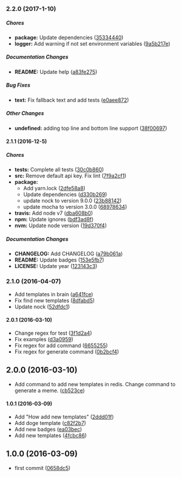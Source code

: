 ### 2.2.0 (2017-1-10)

##### Chores

* **package:** Update dependencies ([35334440](https://github.com/lgaticaq/hubot-memegeneration/commit/353344408e510fc17fdfc09b22756f6e351d788a))
* **logger:** Add warning if not set environment variables ([9a5b217e](https://github.com/lgaticaq/hubot-memegeneration/commit/9a5b217ef1408a094d222fc5bdc2df159fb629a3))

##### Documentation Changes

* **README:** Update help ([a83fe275](https://github.com/lgaticaq/hubot-memegeneration/commit/a83fe275617e7cb722876fa81a6f5bae6008b6f8))

##### Bug Fixes

* **text:** Fix fallback text and add tests ([e0aee872](https://github.com/lgaticaq/hubot-memegeneration/commit/e0aee872308d34fc6c2736169aa81a06de430beb))

##### Other Changes

* **undefined:** adding top line and bottom line support ([38f00697](https://github.com/lgaticaq/hubot-memegeneration/commit/38f006970e7b3ae75fc0dd059334ea3fdfe82980))

#### 2.1.1 (2016-12-5)

##### Chores

* **tests:** Complete all tests ([30c0b860](https://github.com/lgaticaq/hubot-memegeneration/commit/30c0b860bfed17fbb69068b3a7e7abc9dfa6a600))
* **src:** Remove default api key. Fix lint ([7f9a2cf1](https://github.com/lgaticaq/hubot-memegeneration/commit/7f9a2cf1ad0c6adabae2426dc5d9287cf559db0f))
* **package:**
  * Add yarn.lock ([2dfe58a8](https://github.com/lgaticaq/hubot-memegeneration/commit/2dfe58a8e692d1a8e3c5d9e9c41a295d62ad2adc))
  * Update dependencies ([d330b269](https://github.com/lgaticaq/hubot-memegeneration/commit/d330b2690ca5ffb1080ebed2d867f56f23505558))
  * update nock to version 9.0.0 ([23b88142](https://github.com/lgaticaq/hubot-memegeneration/commit/23b88142d3a493571b8acb26c708f5e3be4fa17b))
  * update mocha to version 3.0.0 ([68978634](https://github.com/lgaticaq/hubot-memegeneration/commit/68978634ce362536ca04f232383361dc30fe4fcb))
* **travis:** Add node v7 ([dba608b0](https://github.com/lgaticaq/hubot-memegeneration/commit/dba608b0591a2cd8b6736694d0ea96fad035e1a5))
* **npm:** Update ignores ([bdf3ad8f](https://github.com/lgaticaq/hubot-memegeneration/commit/bdf3ad8f1deb25a7ef2cd43e560d745f357e50f6))
* **nvm:** Update node version ([19d370f4](https://github.com/lgaticaq/hubot-memegeneration/commit/19d370f4d60bc711a530db7530988ab8f90a5b93))

##### Documentation Changes

* **CHANGELOG:** Add CHANGELOG ([a79b061a](https://github.com/lgaticaq/hubot-memegeneration/commit/a79b061a0e9757ecc246b8e40ed51c3502405cfe))
* **README:** Update badges ([153e5fb7](https://github.com/lgaticaq/hubot-memegeneration/commit/153e5fb73133c1e1eb92fef7e49c96526f0b4b3d))
* **LICENSE:** Update year ([123143c3](https://github.com/lgaticaq/hubot-memegeneration/commit/123143c39601dce5557c765e3a6fa9dc8568366a))

### 2.1.0 (2016-04-07)

* Add templates in brain ([a641fce](https://github.com/lgaticaq/hubot-memegeneration/commit/a641fce))
* Fix find new templates ([8dfabd5](https://github.com/lgaticaq/hubot-memegeneration/commit/8dfabd5))
* Update nock ([52dfdc1](https://github.com/lgaticaq/hubot-memegeneration/commit/52dfdc1))

#### 2.0.1 (2016-03-10)

* Change regex for test ([3f1d2a4](https://github.com/lgaticaq/hubot-memegeneration/commit/3f1d2a4))
* Fix examples ([d3a0959](https://github.com/lgaticaq/hubot-memegeneration/commit/d3a0959))
* Fix regex for add command ([6655255](https://github.com/lgaticaq/hubot-memegeneration/commit/6655255))
* Fix regex for generate command ([0b2bcf4](https://github.com/lgaticaq/hubot-memegeneration/commit/0b2bcf4))

## 2.0.0 (2016-03-10)

* Add command to add new templates in redis. Change command to generate a meme. ([cb523ce](https://github.com/lgaticaq/hubot-memegeneration/commit/cb523ce))

#### 1.0.1 (2016-03-09)

* Add "How add new templates" ([2ddd01f](https://github.com/lgaticaq/hubot-memegeneration/commit/2ddd01f))
* Add doge template ([c82f2b7](https://github.com/lgaticaq/hubot-memegeneration/commit/c82f2b7))
* Add new badges ([ea03bec](https://github.com/lgaticaq/hubot-memegeneration/commit/ea03bec))
* Add new templates ([4fcbc86](https://github.com/lgaticaq/hubot-memegeneration/commit/4fcbc86))

## 1.0.0 (2016-03-09)

* first commit ([0658dc5](https://github.com/lgaticaq/hubot-memegeneration/commit/0658dc5))
